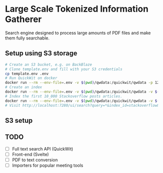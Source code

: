 # Large Scale Tokenized Information Gatherer

Search engine designed to process large amounts of PDF files and make them fully searchable.

## Setup using S3 storage

```sh
# Create an S3 bucket, e.g. on BackBlaze
# Clone template.env and fill with your S3 credentials
cp template.env .env
# Run QuickWit on docker
docker run --rm --env-file=.env -v $(pwd)/qwdata:/quickwit/qwdata -p 127.0.0.1:7280:7280 quickwit/quickwit run
# Create an index
docker run --rm --env-file=.env -v $(pwd)/qwdata:/quickwit/qwdata -v $(pwd)/stackoverflow-index-config.yaml:/quickwit/index-config.yaml quickwit/quickwit index create --index-config index-config.yaml
# Index the first 10_000 Stackoverflow posts articles.
docker run --rm --env-file=.env -v $(pwd)/qwdata:/quickwit/qwdata -v $(pwd)/stackoverflow.posts.transformed-10000.json:/quickwit/docs.json quickwit/quickwit index ingest --index stackoverflow --input-path docs.json
# Visit http://localhost:7280/ui/search?query=*&index_id=stackoverflow&max_hits=10&sort_by_field=-creationDate
```

## S3 setup


## TODO

- [ ] Full text search API (QuickWit)
- [ ] Front-end (Svelte)
- [ ] PDF to text conversion
- [ ] Importers for popular meeting tools
